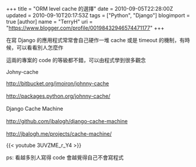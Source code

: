 +++
title = "ORM level cache 的選擇"
date = 2010-09-05T22:28:00Z
updated = 2010-09-10T20:17:53Z
tags = ["Python", "Django"]
blogimport = true 
[author]
	name = "TerryH"
	uri = "https://www.blogger.com/profile/00198432946574471177"
+++

在寫 Django 的應用程式常常會自己硬作一堆 cache 或是 timeout 的機制，有時候，可以看看別人怎麼作

這兩的專案的 code 的等級都不錯，可以由程式學到很多觀念

Johny-cache

<a href="http://bitbucket.org/jmoiron/johnny-cache">http://bitbucket.org/jmoiron/johnny-cache</a> <br /><br /><a href="http://packages.python.org/johnny-cache/">http://packages.python.org/johnny-cache/</a><br /><br />Django Cache Machine<br /><br /><a href="http://github.com/jbalogh/django-cache-machine">http://github.com/jbalogh/django-cache-machine</a><br /><br /><a href="http://jbalogh.me/projects/cache-machine/">http://jbalogh.me/projects/cache-machine/</a>

{{< youtube 3UVZME_r_Y4 >}}

ps: 看越多別人寫得 code 會越覺得自己不會寫程式
